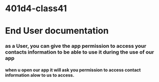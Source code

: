 # 401d4-class41

# End User documentation

### as a User, you can give the app permission to access your contacts information to be able to use it during the use of our app
#### when u open our app it will ask you permission to access contact information alow to us to access.